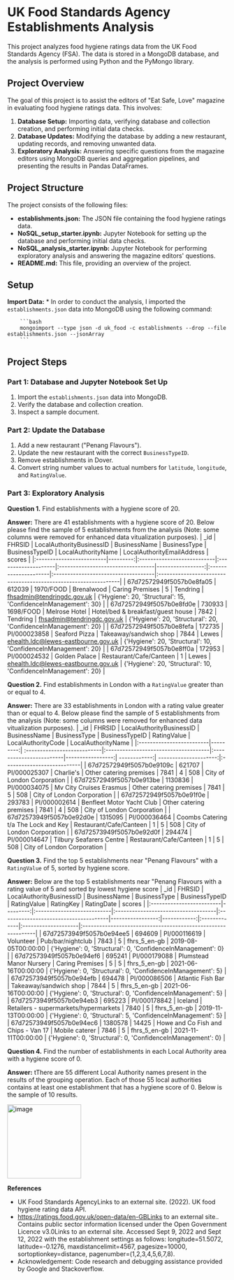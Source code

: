 # UK Food Standards Agency Establishments Analysis

This project analyzes food hygiene ratings data from the UK Food Standards Agency (FSA). The data is stored in a MongoDB database, and the analysis is performed using Python and the PyMongo library.

## Project Overview

The goal of this project is to assist the editors of "Eat Safe, Love" magazine in evaluating food hygiene ratings data. This involves:

1.  **Database Setup:** Importing data, verifying database and collection creation, and performing initial data checks.
2.  **Database Updates:** Modifying the database by adding a new restaurant, updating records, and removing unwanted data.
3.  **Exploratory Analysis:** Answering specific questions from the magazine editors using MongoDB queries and aggregation pipelines, and presenting the results in Pandas DataFrames.

## Project Structure

The project consists of the following files:

* **establishments.json:** The JSON file containing the food hygiene ratings data.
* **NoSQL\_setup\_starter.ipynb:** Jupyter Notebook for setting up the database and performing initial data checks.
* **NoSQL\_analysis\_starter.ipynb:** Jupyter Notebook for performing exploratory analysis and answering the magazine editors' questions.
* **README.md:** This file, providing an overview of the project.

## Setup 
**Import Data:**
    * In order to conduct the analysis, I imported the `establishments.json` data into MongoDB using the following command:

        ```bash
        mongoimport --type json -d uk_food -c establishments --drop --file establishments.json --jsonArray
        ```
## Project Steps

### Part 1: Database and Jupyter Notebook Set Up

1.  Import the `establishments.json` data into MongoDB.
2.  Verify the database and collection creation.
3.  Inspect a sample document.

### Part 2: Update the Database

1.  Add a new restaurant ("Penang Flavours").
2.  Update the new restaurant with the correct `BusinessTypeID`.
3.  Remove establishments in Dover.
4.  Convert string number values to actual numbers for `latitude`, `longitude`, and `RatingValue`.

### Part 3: Exploratory Analysis

**Question 1.** Find establishments with a hygiene score of 20.

**Answer:** There are 41 establishments with a hygiene score of 20. Below please find the sample of 5 establishments from the analysis (Note: some columns were removed for enhanced data vitualization purposes).
| _id                      |   FHRSID | LocalAuthorityBusinessID   | BusinessName        | BusinessType                      |   BusinessTypeID | LocalAuthorityName   | LocalAuthorityEmailAddress          | scores                                                          | 
|:-------------------------|---------:|:---------------------------|:--------------------|:----------------------------------|-----------------:|:---------------------|:------------------------------------|:----------------------------------------------------------------|
| 67d72572949f5057b0e8fa05 |   612039 | 1970/FOOD                  | Brenalwood          | Caring Premises                   |                5 |  Tendring            | fhsadmin@tendringdc.gov.uk          | {'Hygiene': 20, 'Structural': 15, 'ConfidenceInManagement': 30} |
| 67d72572949f5057b0e8fd0e |   730933 | 1698/FOOD                  | Melrose Hotel       | Hotel/bed & breakfast/guest house |             7842 |  Tendring            | fhsadmin@tendringdc.gov.uk          | {'Hygiene': 20, 'Structural': 20, 'ConfidenceInManagement': 20} |
| 67d72572949f5057b0e8fefa |   172735 | PI/000023858               | Seaford Pizza       | Takeaway/sandwich shop            |             7844 |  Lewes               | ehealth.ldc@lewes-eastbourne.gov.uk | {'Hygiene': 20, 'Structural': 10, 'ConfidenceInManagement': 20} |
| 67d72572949f5057b0e8ff0a |   172953 | PI/000024532               | Golden Palace       | Restaurant/Cafe/Canteen           |                1 |  Lewes               | ehealth.ldc@lewes-eastbourne.gov.uk | {'Hygiene': 20, 'Structural': 10, 'ConfidenceInManagement': 20} |

**Question 2.** Find establishments in London with a `RatingValue` greater than or equal to 4.

**Answer:** There are 33 establishments in London with a rating value greater than or equal to 4. Below please find the sample of 5 establishments from the analysis (Note: some columns were removed for enhanced data vitualization purposes).
| _id                      |   FHRSID |  LocalAuthorityBusinessID   | BusinessName                         | BusinessType            |   BusinessTypeID |  RatingValue |    LocalAuthorityCode | LocalAuthorityName         | 
|:-------------------------|---------:| :---------------------------|:-------------------------------------|:------------------------|-----------------:| ------------:| ---------------------:|:---------------------------|
| 67d72572949f5057b0e9109c |   621707 |  PI/000025307               | Charlie's                            | Other catering premises |             7841 |            4 |                   508 | City of London Corporation | 
| 67d72572949f5057b0e913be |  1130836 |  PI/000034075               | Mv City Cruises Erasmus              | Other catering premises |             7841 |            5 |                   508 | City of London Corporation |
| 67d72572949f5057b0e91f0e |   293783 |  PI/000002614               | Benfleet Motor Yacht Club            | Other catering premises |             7841 |            4 |                   508 | City of London Corporation | 
| 67d72573949f5057b0e92d0e |  1315095 |  PI/000036464               | Coombs Catering t/a The Lock and Key | Restaurant/Cafe/Canteen |                1 |            5 |                   508 | City of London Corporation |
| 67d72573949f5057b0e92d0f |   294474 |  PI/000014647               | Tilbury Seafarers Centre             | Restaurant/Cafe/Canteen |                1 |            5 |                   508 | City of London Corporation | 

**Question 3.**  Find the top 5 establishments near "Penang Flavours" with a `RatingValue` of 5, sorted by hygiene score.

**Answer:** Below are the top 5 establishments near "Penang Flavours with a rating value of 5 and sorted by lowest hygiene score
| _id                      |   FHRSID | LocalAuthorityBusinessID   | BusinessName                        | BusinessType                          |   BusinessTypeID | RatingValue | RatingKey    | RatingDate          | scores                                                       |
|:-------------------------|---------:|:---------------------------|:------------------------------------|:--------------------------------------|-----------------:|------------:|:-------------|:--------------------|:-------------------------------------------------------------|
| 67d72573949f5057b0e94ee5 |   694609 | PI/000116619               | Volunteer                           | Pub/bar/nightclub                     |             7843 |           5 | fhrs_5_en-gb | 2019-08-05T00:00:00 | {'Hygiene': 0, 'Structural': 0, 'ConfidenceInManagement': 0} | 
| 67d72573949f5057b0e94ef6 |   695241 | PI/000179088               | Plumstead Manor Nursery             | Caring Premises                       |                5 |           5 | fhrs_5_en-gb | 2021-06-16T00:00:00 | {'Hygiene': 0, 'Structural': 0, 'ConfidenceInManagement': 5} | 
| 67d72573949f5057b0e94efb |   694478 | PI/000086506               | Atlantic Fish Bar                   | Takeaway/sandwich shop                |             7844 |           5 | fhrs_5_en-gb | 2021-06-16T00:00:00 | {'Hygiene': 0, 'Structural': 0, 'ConfidenceInManagement': 5} |
| 67d72573949f5057b0e94eb3 |   695223 | PI/000178842               | Iceland                             | Retailers - supermarkets/hypermarkets |             7840 |           5 | fhrs_5_en-gb | 2019-11-13T00:00:00 | {'Hygiene': 0, 'Structural': 5, 'ConfidenceInManagement': 5} | 
| 67d72573949f5057b0e94ec6 |  1380578 | 14425                      | Howe and Co Fish and Chips - Van 17 | Mobile caterer                        |             7846 |           5 | fhrs_5_en-gb | 2021-11-11T00:00:00 | {'Hygiene': 0, 'Structural': 0, 'ConfidenceInManagement': 0} |

**Question 4.**  Find the number of establishments in each Local Authority area with a hygiene score of 0.

**Answer:** tThere are 55 different Local Authority names present in the results of the grouping operation. Each of those 55 local authorities contains at least one establishment that has a hygiene score of 0.  Below is the sample of 10 results.

<img width="169" alt="image" src="https://github.com/user-attachments/assets/842c6a6f-e18c-4820-8b31-f45bca5ff40a" />


**References**
* UK Food Standards AgencyLinks to an external site. (2022). UK food hygiene rating data API.
* https://ratings.food.gov.uk/open-data/en-GBLinks to an external site.. Contains public sector information licensed under the Open Government Licence v3.0Links to an external site.
Accessed Sept 9, 2022 and Sept 12, 2022 with the establishment settings as follows: longitude=51.5072, latitude=-0.1276, maxdistancelimit=4567, pagesize=10000, sortoptionkey=distance, pagenumber=(1,2,3,4,5,6,7,8).
* Acknowledgement: Code research and debugging assistance provided by Google and Stackoverflow.